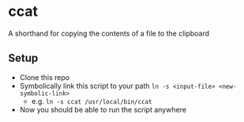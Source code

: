 # ccat
A shorthand for copying the contents of a file to the clipboard

## Setup
- Clone this repo
- Symbolically link this script to your path
`ln -s <input-file> <new-symbolic-link>`
  - e.g. `ln -s ccat /usr/local/bin/ccat`
- Now you should be able to run the script anywhere

